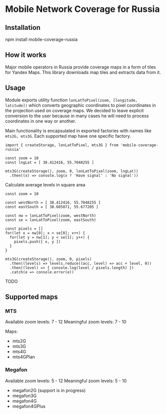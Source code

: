 # Mobile Network Coverage for Russia

## Installation

npm install mobile-coverage-russia

## How it works

Major mobile operators in Russia provide coverage maps in a form of tiles for Yandex Maps. This library downloads map tiles and extracts data from it.

## Usage

Module exports utility function ```lonLatToPixel(zoom, [longitude, latitude])``` which converts geographic coordinates to pixel coordinates in the projection used on coverage maps. We decided to leave explicit conversion to the user because in many cases he will need to process coordinates in one way or another.
   
Main functionality is encapsulated in exported factories with names like ```mts2G, mts3G```. Each supported map have one specific factory.    

```es6
import { createStorage, lonLatToPixel, mts3G } from 'mobile-coverage-russia'

const zoom = 10
const lngLat = [ 38.412416, 55.7048255 ]

mts3G(createStorage(), zoom, 0, lonLatToPixel(zoom, lngLat))
  .then((x) => console.log(x ? 'Have signal' : 'No signal'))
```
                
Calculate average levels in square area

```es6
const zoom = 10

const westNorth = [ 38.412416, 55.7048255 ]
const eastSouth = [ 38.605871, 55.677205 ]

const nw = lonLatToPixel(zoom, westNorth)
const se = lonLatToPixel(zoom, eastSouth)

const pixels = []
for(let x = nw[0]; x < se[0]; x++) {
  for(let y = nw[1]; y < se[1]; y++) {
    pixels.push([ x, y ])
  }
}

mts3G(createStorage(), zoom, 0, pixels)
  .then((levels) => levels.reduce((acc, level) => acc + level, 0))
  .then((level) => { console.log(level / pixels.length) })
  .catch(e => console.error(e))
```                                  
           

TODO

## Supported maps
### MTS
Available zoom levels: 7 - 12
Meaningful zoom levels: 7 - 10

Maps:      

- mts2G
- mts3G
- mts4G
- mts4GPlan

### Megafon
Available zoom levels: 5 - 12
Meaningful zoom levels: 5 - 10
  
- megafon2G (support is in progress)
- megafon3G
- megafon4G
- megafon4GPlus   
